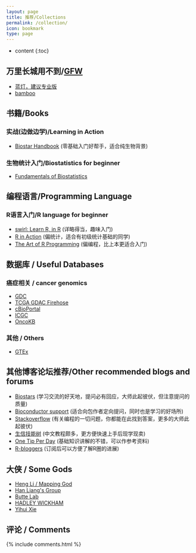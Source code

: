 ```yaml
---
layout: page
title: 推荐/Collections
permalink: /collection/
icon: bookmark
type: page
---
```


* content
{:toc}

## 万里长城用不到/[GFW](https://baike.baidu.com/item/great%20firewall/4843556?fr=aladdin&fromid=18582731&fromtitle=GFW)

* [蓝灯，建议专业版](https://github.com/getlantern/lantern)
* [bamboo](https://github.com/bannedbook/fanqiang/wiki)

## 书籍/Books

### 实战(边做边学)/Learning in Action

* [Biostar Handbook](https://www.biostarhandbook.com/) (零基础入门好帮手，适合纯生物背景)

### 生物统计入门/Biostatistics for beginner

* [Fundamentals of Biostatistics](https://www.cengage.com/c/fundamentals-of-biostatistics-8e-rosner)

## 编程语言/Programming Language

### R语言入门/R language for beginner

* [swirl: Learn R, in R](http://swirlstats.com/) (详略得当，趣味入门)
* [R in Action](https://www.manning.com/books/r-in-action-second-edition) (偏统计，适合有初级统计基础的同学)
* [The Art of R Programming](https://www.amazon.de/Art-Programming-Statistical-Software-Design/dp/1593273843) (偏编程，比上本更适合入门)

## 数据库 / Useful Databases

### 癌症相关 / cancer genomics
* [GDC](https://portal.gdc.cancer.gov/)
* [TCGA GDAC Firehose](https://gdac.broadinstitute.org/)
* [cBioPortal](http://www.cbioportal.org/)
* [ICGC](https://dcc.icgc.org/)
* [OncoKB](http://oncokb.org)

### 其他 / Others
* [GTEx](https://www.gtexportal.org/home/)

## 其他博客论坛推荐/Other recommended blogs and forums 

* [Biostars](https://www.biostars.org/) (学习交流的好天地，提问必有回应，大师此起彼伏，但注意提问的质量)
* [Bioconductor support](https://support.bioconductor.org/) (适合向包作者定向提问，同时也是学习的好场所)
* [Stackoverflow](https://stackoverflow.com/) (有关编程的一切问题，你都能在此找到答案，更多的大师此起彼伏)
* [生信技能树](http://www.biotrainee.com/) (中文教程颇多，更方便快速上手后现学现卖)
* [One Tip Per Day](http://onetipperday.sterding.com/) (基础知识讲解的不错，可以作参考资料)
* [R-bloggers](https://www.r-bloggers.com) (订阅后可以方便了解R圈的进展)

## 大侠 / Some Gods

* [Heng Li / Mapping God](http://lh3lh3.users.sourceforge.net/index.shtml)
* [Han Liang's Group](http://odin.mdacc.tmc.edu/~hliang1/index.html)
* [Butte Lab](http://buttelab.ucsf.edu/)
* [HADLEY WICKHAM](http://hadley.nz/)
* [Yihui Xie](https://yihui.name/)

## 评论 / Comments

{% include comments.html %}
